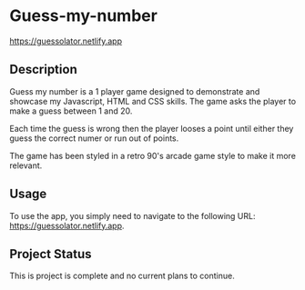 # Guess-my-number
https://guessolator.netlify.app

## Description
Guess my number is a 1 player game designed to demonstrate and showcase my Javascript, HTML and CSS skills. The game asks the player to make a guess between 1 and 20. 

Each time the guess is wrong then the player looses a point until either they guess the correct numer or run out of points.

The game has been styled in a retro 90's arcade game style to make it more relevant.

## Usage

To use the app, you simply need to navigate to the following URL: https://guessolator.netlify.app. 

## Project Status

This is project is complete and no current plans to continue.
